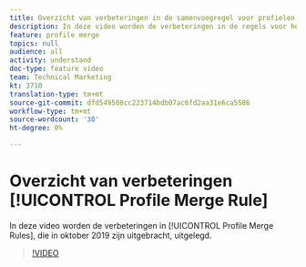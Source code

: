 ```yaml
---
title: Overzicht van verbeteringen in de samenvoegregel voor profielen
description: In deze video worden de verbeteringen in de regels voor het samenvoegen van profielen uitgelegd, die in oktober 2019 zijn gepubliceerd.
feature: profile merge
topics: null
audience: all
activity: understand
doc-type: feature video
team: Technical Marketing
kt: 3710
translation-type: tm+mt
source-git-commit: dfd549508cc223714bdb07ac6fd2aa31e6ca5586
workflow-type: tm+mt
source-wordcount: '30'
ht-degree: 0%

---
```



# Overzicht van verbeteringen [!UICONTROL Profile Merge Rule]

In deze video worden de verbeteringen in [!UICONTROL Profile Merge Rules], die in oktober 2019 zijn uitgebracht, uitgelegd.

>[!VIDEO](https://video.tv.adobe.com/v/28976/?quality=12)
